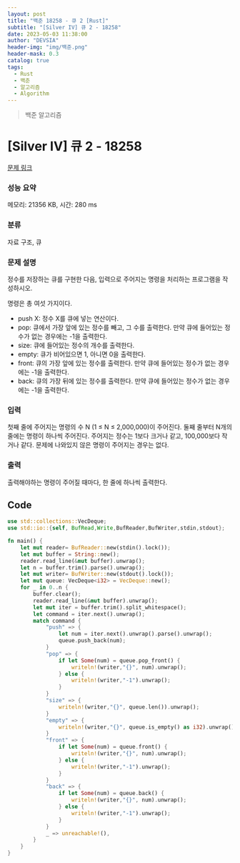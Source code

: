 ```yaml
---
layout: post
title: "백준 18258 - 큐 2 [Rust]"
subtitle: "[Silver IV] 큐 2 - 18258"
date: 2023-05-03 11:38:00
author: "DEVSIA"
header-img: "img/백준.png"
header-mask: 0.3
catalog: true
tags:
  - Rust
  - 백준
  - 알고리즘
  - Algorithm
---
```


> 백준 알고리즘

# [Silver IV] 큐 2 - 18258

[문제 링크](https://www.acmicpc.net/problem/18258)

### 성능 요약

메모리: 21356 KB, 시간: 280 ms

### 분류

자료 구조, 큐

### 문제 설명

<p>정수를 저장하는 큐를 구현한 다음, 입력으로 주어지는 명령을 처리하는 프로그램을 작성하시오.</p>

<p>명령은 총 여섯 가지이다.</p>

<ul>
	<li>push X: 정수 X를 큐에 넣는 연산이다.</li>
	<li>pop: 큐에서 가장 앞에 있는 정수를 빼고, 그 수를 출력한다. 만약 큐에 들어있는 정수가 없는 경우에는 -1을 출력한다.</li>
	<li>size: 큐에 들어있는 정수의 개수를 출력한다.</li>
	<li>empty: 큐가 비어있으면 1, 아니면 0을 출력한다.</li>
	<li>front: 큐의 가장 앞에 있는 정수를 출력한다. 만약 큐에 들어있는 정수가 없는 경우에는 -1을 출력한다.</li>
	<li>back: 큐의 가장 뒤에 있는 정수를 출력한다. 만약 큐에 들어있는 정수가 없는 경우에는 -1을 출력한다.</li>
</ul>

### 입력

 <p>첫째 줄에 주어지는 명령의 수 N (1 ≤ N ≤ 2,000,000)이 주어진다. 둘째 줄부터 N개의 줄에는 명령이 하나씩 주어진다. 주어지는 정수는 1보다 크거나 같고, 100,000보다 작거나 같다. 문제에 나와있지 않은 명령이 주어지는 경우는 없다.</p>

### 출력

 <p>출력해야하는 명령이 주어질 때마다, 한 줄에 하나씩 출력한다.</p>

## Code

```rs
use std::collections::VecDeque;
use std::io::{self, BufRead,Write,BufReader,BufWriter,stdin,stdout};

fn main() {
    let mut reader= BufReader::new(stdin().lock());
    let mut buffer = String::new();
    reader.read_line(&mut buffer).unwrap();
    let n = buffer.trim().parse().unwrap();
    let mut writer= BufWriter::new(stdout().lock());
    let mut queue: VecDeque<i32> = VecDeque::new();
    for _ in 0..n {
        buffer.clear();
        reader.read_line(&mut buffer).unwrap();
        let mut iter = buffer.trim().split_whitespace();
        let command = iter.next().unwrap();
        match command {
            "push" => {
                let num = iter.next().unwrap().parse().unwrap();
                queue.push_back(num);
            }
            "pop" => {
                if let Some(num) = queue.pop_front() {
                    writeln!(writer,"{}", num).unwrap();
                } else {
                    writeln!(writer,"-1").unwrap();
                }
            }
            "size" => {
                writeln!(writer,"{}", queue.len()).unwrap();
            }
            "empty" => {
                writeln!(writer,"{}", queue.is_empty() as i32).unwrap();
            }
            "front" => {
                if let Some(num) = queue.front() {
                    writeln!(writer,"{}", num).unwrap();
                } else {
                    writeln!(writer,"-1").unwrap();
                }
            }
            "back" => {
                if let Some(num) = queue.back() {
                    writeln!(writer,"{}", num).unwrap();
                } else {
                    writeln!(writer,"-1").unwrap();
                }
            }
            _ => unreachable!(),
        }
    }
}
```
